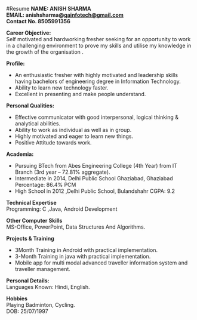 #Resume
**NAME: ANISH SHARMA**</br>
**EMAIL: anishsharma@qainfotech@gmail.com** </br>
**Contact No. 8505991356**</br>

**Career Objective:**</br>
Self motivated and hardworking fresher seeking for an opportunity to work in a challenging environment to prove my skills and utilise my knowledge in the growth  of the organisation .</br>

**Profile:**</br>
- An enthusiastic fresher with highly motivated and leadership skills having bachelors of engineering degree in Information Technology.
- Ability to learn new  technology faster.
- Excellent in presenting and make people understand.</br>

**Personal Qualities:**</br>
- Effective communicator with good interpersonal, logical thinking & analytical abilities.
- Ability to work as individual as well as in group.
- Highly motivated and eager to learn new things.
- Positive Attitude towards work.</br>

**Academia:**</br>
- Pursuing  BTech from Abes Engineering College (4th Year) from IT Branch  (3rd year – 72.81% aggregate).
- Intermediate in 2014, Delhi Public School Ghaziabad, Ghaziabad Percentage: 86.4% PCM
- High School  in 2012 ,Delhi Public School, Bulandshahr CGPA: 9.2</br> 

**Technical Expertise**</br>
Programming: C ,Java, Android Development</br>                                                                                           

**Other Computer Skills**</br>
MS-Office, PowerPoint, Data Structures And Algorithms.</br> 

**Projects & Training**</br>
- 3Month Training in Android with practical implementation.  
- 3-Month Training in java with practical implementation.
- Mobile app for multi modal advanced traveller information system and traveller management.</br>

**Personal Details:**</br>
Languages Known: Hindi, English.</br>

**Hobbies**</br> 
Playing Badminton, Cycling.</br>
DOB: 25/07/1997</br>
                                    
